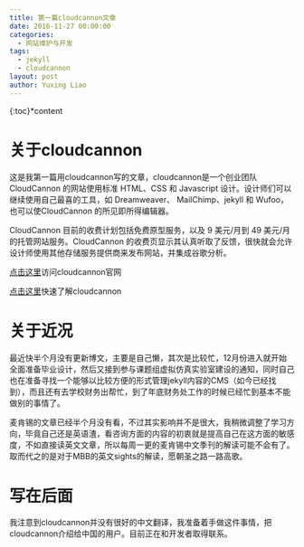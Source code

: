 ```yaml
---
title: 第一篇cloudcannon文章
date: 2016-11-27 00:00:00
categories:
  - 网站维护与开发
tags:
  - jekyll
  - cloudcannon
layout: post
author: Yuxing Liao
---
```



{:toc}\*content

# 关于cloudcannon

这是我第一篇用cloudcannon写的文章，cloudcannon是一个创业团队CloudCannon 的网站使用标准 HTML、CSS 和 Javascript 设计。设计师们可以继续使用自己最喜的工具，如 Dreamweaver、 MailChimp、jekyll 和 Wufoo，也可以使CloudCannon 的所见即所得编辑器。

CloudCannon 目前的收费计划包括免费原型服务，以及 9 美元/月到 49 美元/月的托管网站服务。CloudCannon 的收费页显示其认真听取了反馈，很快就会允许设计师使用其他存储服务提供商来发布网站，并集成谷歌分析。

[点击这里](http://cloudcannon.com/)访问cloudcannon官网

[点击这里](https://docs.cloudcannon.com/)快速了解cloudcannon

# 关于近况

最近快半个月没有更新博文，主要是自己懒，其次是比较忙，12月份进入就开始全面准备毕业设计，然后又接到参与课题组虚拟仿真实验室建设的通知，同时自己也在准备寻找一个能够以比较方便的形式管理jekyll内容的CMS（如今已经找到），而且还有去学校财务出帮忙，到了年底财务处工作的时候已经忙到基本不能做别的事情了。

麦肯锡的文章已经半个月没有看，不过其实影响并不是很大，我稍微调整了学习方向，毕竟自己还是英语渣，看咨询方面的内容的初衷就是提高自己在这方面的敏感度，不如直接读英文文章，所以每周一更的麦肯锡中文季刊的解读可能不会有了。取而代之的是对于MBB的英文sights的解读，愿朝圣之路一路高歌。

# 写在后面

我注意到cloudcannon并没有很好的中文翻译，我准备着手做这件事情，把cloudcannon介绍给中国的用户。目前正在和开发者取得联系。